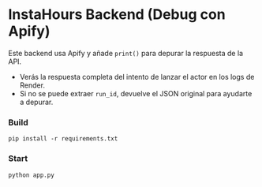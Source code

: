 # InstaHours Backend (Debug con Apify)

Este backend usa Apify y añade `print()` para depurar la respuesta de la API.

- Verás la respuesta completa del intento de lanzar el actor en los logs de Render.
- Si no se puede extraer `run_id`, devuelve el JSON original para ayudarte a depurar.

### Build
```
pip install -r requirements.txt
```

### Start
```
python app.py
```
